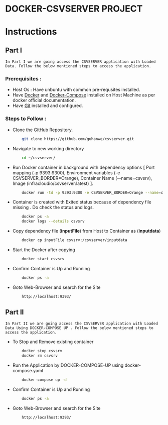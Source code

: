 # DOCKER-CSVSERVER PROJECT

# Instructions
## Part I
    
    In Part I we are going access the CSVSERVER application with Loaded Data. Follow the below mentioned steps to access the application. 

### Prerequisites :
- Host Os : Have unbuntu with common pre-requsites installed.
- Have [Docker](https://docs.docker.com/engine/install/ubuntu/) and [Docker-Compose](https://docs.docker.com/compose/install/) installed on Host Machine as per docker official documentation.
- Have [Git](https://git-scm.com/download/linux) installed and configured.

### Steps to Follow :
- Clone the GitHub Repository.
    ```bash
        git clone https://github.com/guhanwe/csvserver.git
    ```
- Navigate to new working directory
    ```bash
        cd ~/csvserver/
    ```
- Run Docker container in background with dependency options [ Port mapping (-p 9393:9300), Environment variables (-e CSVSERVER_BORDER=Orange), Container Name (--name=csvsrv), Image (infracloudio/csvserver:latest) ]. 
    ```bash
        docker run -td -p 9393:9300 -e CSVSERVER_BORDER=Orange --name=csvsrv infracloudio/csvserver:latest
    ```
- Container is created  with Exited status because of dependency file missing . Do check the status and logs.
    ```bash
        docker ps -a
        docker logs --details csvsrv
    ```
- Copy dependency file (**inputFile**) from Host to Container as (**inputdata**)
    ```bash
        docker cp inputFile csvsrv:/csvserver/inputdata
    ```
- Start the Docker after copying
    ```bash
        docker start csvsrv
    ```
- Confirm Container is Up and Running
    ```bash
        docker ps -a
    ```
- Goto Web-Browser and search for the Site
    ```html
        http://localhost:9393/
    ```
## Part II
    
    In Part II we are going access the CSVSERVER application with Loaded Data Using DOCKER-COMPOSE UP . Follow the below mentioned steps to access the application.

- To Stop and Remove existing container
    ```bash
        docker stop csvsrv
        docker rm csvsrv
    ```
- Run the Application by DOCKER-COMPOSE-UP using docker-compose.yaml
    ```bash
        docker-compose up -d
    ```
- Confirm Container is Up and Running
    ```bash
        docker ps -a
    ```
- Goto Web-Browser and search for the Site
    ```html
        http://localhost:9393/
    ```

